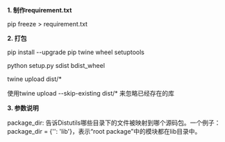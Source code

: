 **1. 制作requirement.txt**

pip freeze > requirement.txt

**2. 打包**

pip install --upgrade pip twine wheel setuptools

python setup.py sdist bdist_wheel

twine upload dist/* 

使用twine upload --skip-existing dist/* 来忽略已经存在的库

**3. 参数说明**

package_dir:
告诉Distutils哪些目录下的文件被映射到哪个源码包。一个例子：package_dir = {'': 'lib'}，表示“root package”中的模块都在lib目录中。